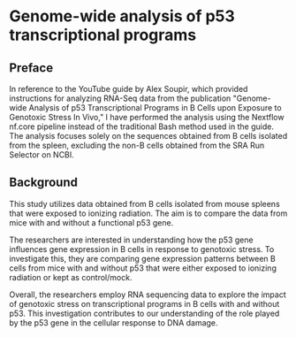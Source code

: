 #  Genome-wide analysis of p53 transcriptional programs 
## Preface
In reference to the YouTube guide by Alex Soupir, which provided instructions for analyzing RNA-Seq data from the publication "Genome-wide Analysis of p53 Transcriptional Programs in B Cells upon Exposure to Genotoxic Stress In Vivo," I have performed the analysis using the Nextflow nf.core pipeline instead of the traditional Bash method used in the guide. The analysis focuses solely on the sequences obtained from B cells isolated from the spleen, excluding the non-B cells obtained from the SRA Run Selector on NCBI.

## Background

This study utilizes data obtained from B cells isolated from mouse spleens that were exposed to ionizing radiation. The aim is to compare the data from mice with and without a functional p53 gene.

The researchers are interested in understanding how the p53 gene influences gene expression in B cells in response to genotoxic stress. To investigate this, they are comparing gene expression patterns between B cells from mice with and without p53 that were either exposed to ionizing radiation or kept as control/mock.

Overall, the researchers employ RNA sequencing data to explore the impact of genotoxic stress on transcriptional programs in B cells with and without p53. This investigation contributes to our understanding of the role played by the p53 gene in the cellular response to DNA damage.


